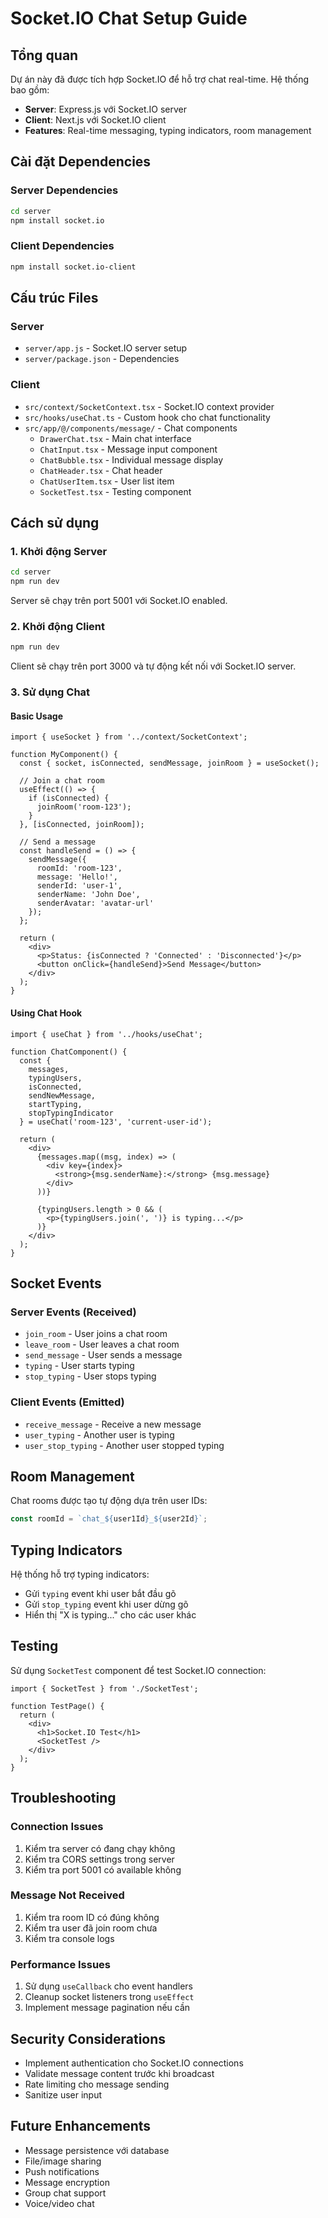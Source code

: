 # Socket.IO Chat Setup Guide

## Tổng quan
Dự án này đã được tích hợp Socket.IO để hỗ trợ chat real-time. Hệ thống bao gồm:

- **Server**: Express.js với Socket.IO server
- **Client**: Next.js với Socket.IO client
- **Features**: Real-time messaging, typing indicators, room management

## Cài đặt Dependencies

### Server Dependencies
```bash
cd server
npm install socket.io
```

### Client Dependencies
```bash
npm install socket.io-client
```

## Cấu trúc Files

### Server
- `server/app.js` - Socket.IO server setup
- `server/package.json` - Dependencies

### Client
- `src/context/SocketContext.tsx` - Socket.IO context provider
- `src/hooks/useChat.ts` - Custom hook cho chat functionality
- `src/app/@/components/message/` - Chat components
  - `DrawerChat.tsx` - Main chat interface
  - `ChatInput.tsx` - Message input component
  - `ChatBubble.tsx` - Individual message display
  - `ChatHeader.tsx` - Chat header
  - `ChatUserItem.tsx` - User list item
  - `SocketTest.tsx` - Testing component

## Cách sử dụng

### 1. Khởi động Server
```bash
cd server
npm run dev
```

Server sẽ chạy trên port 5001 với Socket.IO enabled.

### 2. Khởi động Client
```bash
npm run dev
```

Client sẽ chạy trên port 3000 và tự động kết nối với Socket.IO server.

### 3. Sử dụng Chat

#### Basic Usage
```tsx
import { useSocket } from '../context/SocketContext';

function MyComponent() {
  const { socket, isConnected, sendMessage, joinRoom } = useSocket();
  
  // Join a chat room
  useEffect(() => {
    if (isConnected) {
      joinRoom('room-123');
    }
  }, [isConnected, joinRoom]);
  
  // Send a message
  const handleSend = () => {
    sendMessage({
      roomId: 'room-123',
      message: 'Hello!',
      senderId: 'user-1',
      senderName: 'John Doe',
      senderAvatar: 'avatar-url'
    });
  };
  
  return (
    <div>
      <p>Status: {isConnected ? 'Connected' : 'Disconnected'}</p>
      <button onClick={handleSend}>Send Message</button>
    </div>
  );
}
```

#### Using Chat Hook
```tsx
import { useChat } from '../hooks/useChat';

function ChatComponent() {
  const {
    messages,
    typingUsers,
    isConnected,
    sendNewMessage,
    startTyping,
    stopTypingIndicator
  } = useChat('room-123', 'current-user-id');
  
  return (
    <div>
      {messages.map((msg, index) => (
        <div key={index}>
          <strong>{msg.senderName}:</strong> {msg.message}
        </div>
      ))}
      
      {typingUsers.length > 0 && (
        <p>{typingUsers.join(', ')} is typing...</p>
      )}
    </div>
  );
}
```

## Socket Events

### Server Events (Received)
- `join_room` - User joins a chat room
- `leave_room` - User leaves a chat room
- `send_message` - User sends a message
- `typing` - User starts typing
- `stop_typing` - User stops typing

### Client Events (Emitted)
- `receive_message` - Receive a new message
- `user_typing` - Another user is typing
- `user_stop_typing` - Another user stopped typing

## Room Management

Chat rooms được tạo tự động dựa trên user IDs:
```typescript
const roomId = `chat_${user1Id}_${user2Id}`;
```

## Typing Indicators

Hệ thống hỗ trợ typing indicators:
- Gửi `typing` event khi user bắt đầu gõ
- Gửi `stop_typing` event khi user dừng gõ
- Hiển thị "X is typing..." cho các user khác

## Testing

Sử dụng `SocketTest` component để test Socket.IO connection:

```tsx
import { SocketTest } from './SocketTest';

function TestPage() {
  return (
    <div>
      <h1>Socket.IO Test</h1>
      <SocketTest />
    </div>
  );
}
```

## Troubleshooting

### Connection Issues
1. Kiểm tra server có đang chạy không
2. Kiểm tra CORS settings trong server
3. Kiểm tra port 5001 có available không

### Message Not Received
1. Kiểm tra room ID có đúng không
2. Kiểm tra user đã join room chưa
3. Kiểm tra console logs

### Performance Issues
1. Sử dụng `useCallback` cho event handlers
2. Cleanup socket listeners trong `useEffect`
3. Implement message pagination nếu cần

## Security Considerations

- Implement authentication cho Socket.IO connections
- Validate message content trước khi broadcast
- Rate limiting cho message sending
- Sanitize user input

## Future Enhancements

- Message persistence với database
- File/image sharing
- Push notifications
- Message encryption
- Group chat support
- Voice/video chat 